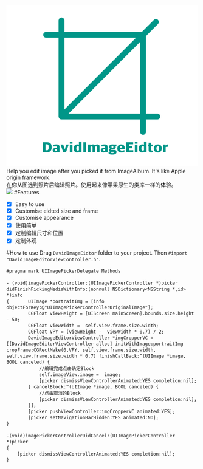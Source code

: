 ![](https://github.com/Liqiankun/DavidImageEditor/raw/master/davidimageeditor.png)<br>
Help you edit image after you picked it from ImageAlbum. It's like Apple origin framework.<br>
在你从图选到照片后编辑照片。使用起来像苹果原生的类库一样的体验。<br>
![](https://github.com/Liqiankun/DavidImageEditor/raw/master/davidimageeitor.gif)
#Features
- [x] Easy to use
- [x] Customise eidted size and frame
- [x] Customise appearance
- [x] 使用简单
- [x] 定制编辑尺寸和位置
- [x] 定制外观

#How to use
Drag `DavidImageEidtor` folder to your project. Then `#import "DavidImageEditorViewController.h"`.
```oc
#pragma mark UIImagePickerDelegate Methods

- (void)imagePickerController:(UIImagePickerController *)picker didFinishPickingMediaWithInfo:(nonnull NSDictionary<NSString *,id> *)info
{       UIImage *portraitImg = [info objectForKey:@"UIImagePickerControllerOriginalImage"];
        CGFloat viewHeight = [UIScreen mainScreen].bounds.size.height - 50;
        CGFloat viewWidth =  self.view.frame.size.width;
        CGFloat VPY = (viewHeight -  viewWidth * 0.7) / 2;
        DavidImageEditorViewController *imgCropperVC = [[DavidImageEditorViewController alloc] initWithImage:portraitImg cropFrame:CGRectMake(0,VPY, self.view.frame.size.width, self.view.frame.size.width * 0.7) finishCallBack:^(UIImage *image, BOOL canceled) {
            //编辑完成点击确定Block
            self.imageView.image =  image;
            [picker dismissViewControllerAnimated:YES completion:nil];
        } cancelBlock:^(UIImage *image, BOOL canceled) {
            //点击取消的Block
            [picker dismissViewControllerAnimated:YES completion:nil];
        }];
        [picker pushViewController:imgCropperVC animated:YES];
        [picker setNavigationBarHidden:YES animated:NO];
}

-(void)imagePickerControllerDidCancel:(UIImagePickerController *)picker
{
    [picker dismissViewControllerAnimated:YES completion:nil];
}
```
